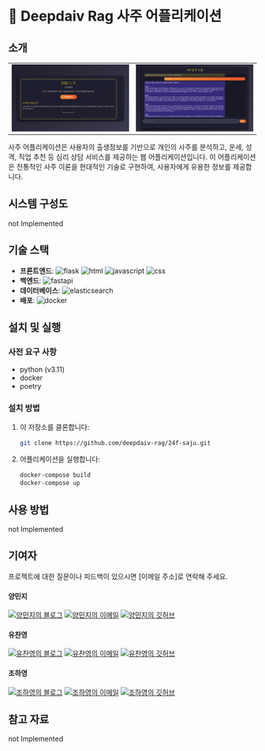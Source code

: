 # 🌟 Deepdaiv Rag 사주 어플리케이션

## 소개
<table>
    <tr>
        <td><img src="./docs/home.png" alt="스크린샷1" /></td>
        <td><img src="./docs/chat.png" alt="스크린샷2" /></td>
    </tr>
</table>

사주 어플리케이션은 사용자의 출생정보를 기반으로 개인의 사주를 분석하고, 운세, 성격, 직업 추천 등 심리 상담 서비스를 제공하는 웹 어플리케이션입니다. 이 어플리케이션은 전통적인 사주 이론을 현대적인 기술로 구현하여, 사용자에게 유용한 정보를 제공합니다.

## 시스템 구성도

not Implemented


## 기술 스택

- **프론트엔드**: ![flask](https://img.shields.io/badge/flask-000000?style=flat&logo=flask&logoColor=white) ![html](https://img.shields.io/badge/html5-E34F26?style=flat&logo=html5&logoColor=white) ![javascript](https://img.shields.io/badge/javascript-F7DF1E?style=flat&logo=javascript&logoColor=black) ![css](https://img.shields.io/badge/css3-1572B6?style=flat&logo=css3&logoColor=white)
- **백엔드**: ![fastapi](https://img.shields.io/badge/FastAPI-005571?style=flat&logo=fastapi&logoColor=white)
- **데이터베이스**: ![elasticsearch](https://img.shields.io/badge/Elasticsearch-005571?style=flat&logo=elasticsearch&logoColor=white)
- **배포**: ![docker](https://img.shields.io/badge/Docker-2496ED?style=flat&logo=docker&logoColor=white)

## 설치 및 실행

### 사전 요구 사항

- python (v3.11)
- docker
- poetry

### 설치 방법

1. 이 저장소를 클론합니다:
   ```bash
   git clone https://github.com/deepdaiv-rag/24f-saju.git
   ```

2. 어플리케이션을 실행합니다:
   ```bash
   docker-compose build
   docker-compose up
   ```

## 사용 방법

not Implemented

## 기여자
프로젝트에 대한 질문이나 피드백이 있으시면 [이메일 주소]로 연락해 주세요.

#### 양민지
  [![양민지의 블로그](https://img.shields.io/badge/블로그-FF4081?style=flat&logo=blog&logoColor=white)](https://your-blog-url.com)
  [![양민지의 이메일](https://img.shields.io/badge/이메일-FF5722?style=flat&logo=gmail&logoColor=white)](mailto:your-email@example.com)
  [![양민지의 깃허브](https://img.shields.io/badge/깃허브-181717?style=flat&logo=github&logoColor=white)](https://github.com/your-github-username)

#### 유찬영
  [![유찬영의 블로그](https://img.shields.io/badge/블로그-FF4081?style=flat&logo=blog&logoColor=white)](https://your-blog-url.com)
  [![유찬영의 이메일](https://img.shields.io/badge/이메일-FF5722?style=flat&logo=gmail&logoColor=white)](mailto:your-email@example.com)
  [![유찬영의 깃허브](https://img.shields.io/badge/깃허브-181717?style=flat&logo=github&logoColor=white)](https://github.com/your-github-username)

#### 조하영
  [![조하영의 블로그](https://img.shields.io/badge/블로그-FF4081?style=flat&logo=blog&logoColor=white)](https://your-blog-url.com)
  [![조하영의 이메일](https://img.shields.io/badge/이메일-FF5722?style=flat&logo=gmail&logoColor=white)](mailto:your-email@example.com)
  [![조하영의 깃허브](https://img.shields.io/badge/깃허브-181717?style=flat&logo=github&logoColor=white)](https://github.com/your-github-username)


## 참고 자료

not Implemented
